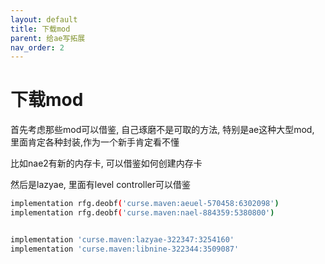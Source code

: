 ```yaml
---
layout: default
title: 下载mod
parent: 给ae写拓展
nav_order: 2
---
```


# 下载mod


首先考虑那些mod可以借鉴, 自己琢磨不是可取的方法, 特别是ae这种大型mod, 里面肯定各种封装,作为一个新手肯定看不懂

比如nae2有新的内存卡, 可以借鉴如何创建内存卡

然后是lazyae, 里面有level controller可以借鉴



~~~bash
implementation rfg.deobf('curse.maven:aeuel-570458:6302098')
implementation rfg.deobf('curse.maven:nael-884359:5380800')


implementation 'curse.maven:lazyae-322347:3254160'
implementation 'curse.maven:libnine-322344:3509087'
~~~

